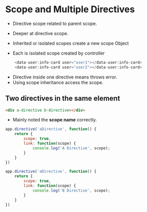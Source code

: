 # Scope and Multiple Directives

- Directive scope related to  parent scope.
- Deeper at directive scope.
- Inherited or isolated scopes create a new scope Object

- Each is isolated scope created by controller

```javascript
    <data-user:info-card user="user1"></data-user:info-card>
    <data-user:info-card user="user2"></data-user:info-card>
```

 - Directive inside one directive means throws error.
 - Using scope inheritance access the scope.

## Two directives in the same element

```html
<div a-directive b-directive></div>
```
- Mainly noted the **scope name** correctly.

```javascript
app.directive('aDirective', function() {
    return {
        scope: true,
        link: function(scope) {
            console.log('A Directive', scope);
        }
    }
})

app.directive('aDirective', function() {
    return {
        scope: true,
        link: function(scope) {
            console.log('B Directive', scope);
        }
    }
})
```